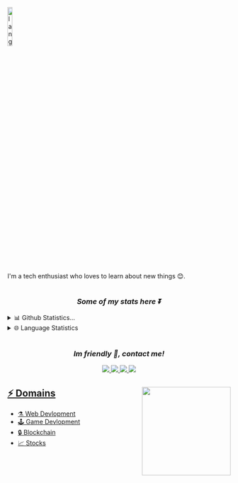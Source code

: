 <p align="left"><img width=15%" src="https://github.com/alansmathew/alansmathew/raw/master/lang.gif" alt="lang image here" /></p>
I'm a tech enthusiast who loves to learn about new things 😊.
  
#

<h3 align=center><i>Some of my stats here ⏬</i></h3>  
<details>
<summary> 📊 Github Statistics...</summary>
  <p align = center>
    <img src="https://github-readme-stats.vercel.app/api?username=Louis2675&show_icons=true">
  </p>
  <p align = center>
    <img src="https://streak-stats.demolab.com/?user=Louis2675">
  </p>
</details>  
<details>
  <summary> 🌐 Language Statistics</summary>
  <p align = center>
    <img src="https://github-readme-stats.vercel.app/api/top-langs/?username=Louis2675&layout=compact" width=490>
  </p>
</details>

#
  
<h3 align=center><i>Im friendly 👋, contact me!</i></h3>  
  

  
 <p align = center>
    <a href= "https://www.linkedin.com/in/louis-declerck-462820225/">
    <img src="https://img.icons8.com/material-outlined/30/68d6a/linkedin.png"/>
  <a href= "https://github.com/Louis2675/">
    <img src="https://img.icons8.com/material-outlined/30/68d6a/source-code.png"/>
  <a href="mailto:2eclerck.louis@gmail.com">
    <img src="https://img.icons8.com/ios-glyphs/30/68d6a/physics.png">
  </a>
  <a href= "https://twitter.com/">
    <img src="https://img.icons8.com/material-outlined/30/68d6a/twitter.png"/>
 </p> 

<img align='right' src='https://media.giphy.com/media/bcKmIWkUMCjVm/giphy.gif' width='200"'>
  
## ⚡ Domains
  
- ⚗️ Web Devlopment 
- 🕹️ Game Devlopment
- 🔒 Blockchain
- 📈 Stocks
